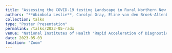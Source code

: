 ```yaml
---
title: "Assessing the COVID-19 testing Landscape in Rural Northern New England through Community Engagement"
authors: "**Abimbola Leslie**, Carolyn Gray, Eline van den Broek-Altenburg, Elizabeth Woods, Gary Stein, Jamie Benson, Jan Carney, Kimberley Fox, Maria Mercedes Avila, Sara Kahn-Troster"
collection: talks
type: "Poster Presentation"
permalink: /talks/2023-05-radx
venue: "National Institutes of Health 'Rapid Acceleration of Diagnostics in Underserved Populations' RADx-UP 2023 Scientific Meeting"
date: 2023-05-03
location: "Zoom"
---
```


